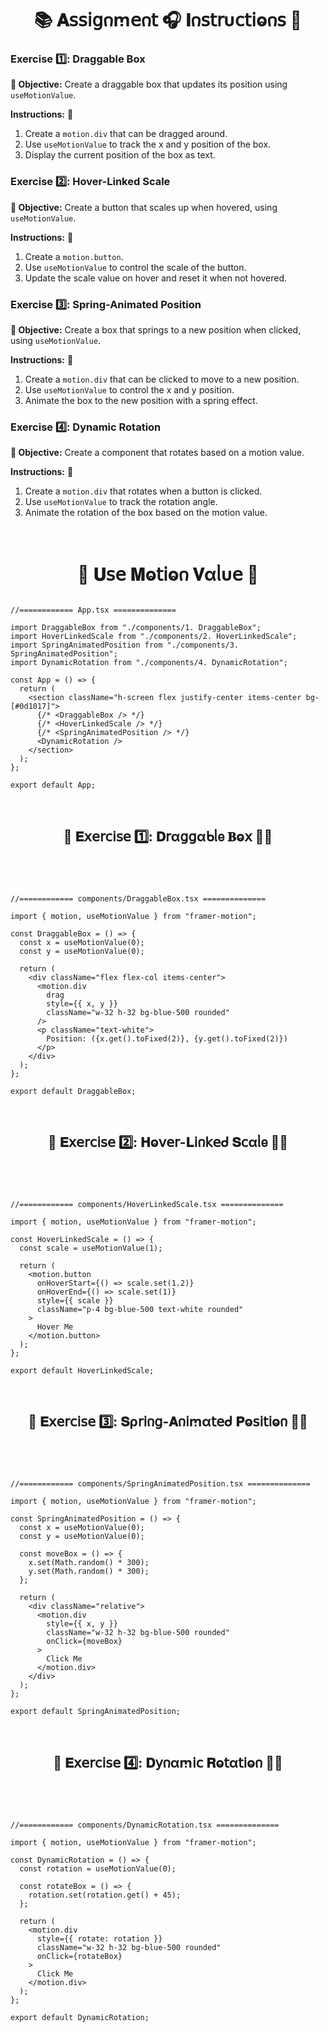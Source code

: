 
<h1  align="center" >📚 𝐀𝗌𝗌𝗂𝗀𐓣ꭑ𝖾𐓣𝗍 🎧 𝚰𐓣𝗌𝗍𝗋υ𝖼𝗍𝗂ⱺ𐓣𝗌 🧋</h1>

### Exercise 1️⃣: Draggable Box

**🎯 Objective:** Create a draggable box that updates its position using `useMotionValue`.

**Instructions:** 📑

1. Create a `motion.div` that can be dragged around.
2. Use `useMotionValue` to track the x and y position of the box.
3. Display the current position of the box as text.

### Exercise 2️⃣: Hover-Linked Scale

**🎯 Objective:** Create a button that scales up when hovered, using `useMotionValue`.

**Instructions:** 📑

1. Create a `motion.button`.
2. Use `useMotionValue` to control the scale of the button.
3. Update the scale value on hover and reset it when not hovered.

### Exercise 3️⃣: Spring-Animated Position

**🎯 Objective:** Create a box that springs to a new position when clicked, using `useMotionValue`.

**Instructions:** 📑

1. Create a `motion.div` that can be clicked to move to a new position.
2. Use `useMotionValue` to control the x and y position.
3. Animate the box to the new position with a spring effect.

### Exercise 4️⃣: Dynamic Rotation

**🎯 Objective:** Create a component that rotates based on a motion value.

**Instructions:** 📑

1. Create a `motion.div` that rotates when a button is clicked.
2. Use `useMotionValue` to track the rotation angle.
3. Animate the rotation of the box based on the motion value.

</br>

<h1  align="center" > 🍄 𝐔𝗌𝖾 𝐌ⱺ𝗍𝗂ⱺ𐓣 𝐕αᥣυ𝖾 🥠</h1>

```TSX

//============ App.tsx ============== 

import DraggableBox from "./components/1. DraggableBox";
import HoverLinkedScale from "./components/2. HoverLinkedScale";
import SpringAnimatedPosition from "./components/3. SpringAnimatedPosition";
import DynamicRotation from "./components/4. DynamicRotation";

const App = () => {
  return (
    <section className="h-screen flex justify-center items-center bg-[#0d1017]">
      {/* <DraggableBox /> */}
      {/* <HoverLinkedScale /> */}
      {/* <SpringAnimatedPosition /> */}
      <DynamicRotation />
    </section>
  );
};

export default App;

```

</br>

<h2  align="center" > 🕍 𝐄𝗑𝖾𝗋𝖼𝗂𝗌𝖾 1️⃣: 𝐃𝗋α𝗀𝗀αᑲᥣ𝖾 𝐁ⱺ𝗑 🏄‍♀️</h2>

<h1  align="center" > 

<img src="" width="" height=""/>

</h1>

```TSX

//============ components/DraggableBox.tsx ============== 

import { motion, useMotionValue } from "framer-motion";

const DraggableBox = () => {
  const x = useMotionValue(0);
  const y = useMotionValue(0);

  return (
    <div className="flex flex-col items-center">
      <motion.div
        drag
        style={{ x, y }}
        className="w-32 h-32 bg-blue-500 rounded"
      />
      <p className="text-white">
        Position: ({x.get().toFixed(2)}, {y.get().toFixed(2)})
      </p>
    </div>
  );
};

export default DraggableBox;

```

</br>

<h2  align="center" > 🕍 𝐄𝗑𝖾𝗋𝖼𝗂𝗌𝖾 2️⃣: 𝐇ⱺ𝗏𝖾𝗋-𝐋𝗂𐓣𝗄𝖾ᑯ 𝐒𝖼αᥣ𝖾 🏄‍♀️</h2>

<h1  align="center" > 

<img src="" width="" height=""/>

</h1>

```TSX

//============ components/HoverLinkedScale.tsx ============== 

import { motion, useMotionValue } from "framer-motion";

const HoverLinkedScale = () => {
  const scale = useMotionValue(1);

  return (
    <motion.button
      onHoverStart={() => scale.set(1.2)}
      onHoverEnd={() => scale.set(1)}
      style={{ scale }}
      className="p-4 bg-blue-500 text-white rounded"
    >
      Hover Me
    </motion.button>
  );
};

export default HoverLinkedScale;

```

</br>

<h2  align="center" > 🕍 𝐄𝗑𝖾𝗋𝖼𝗂𝗌𝖾 3️⃣: 𝐒ρ𝗋𝗂𐓣𝗀-𝐀𐓣𝗂ꭑα𝗍𝖾ᑯ 𝐏ⱺ𝗌𝗂𝗍𝗂ⱺ𐓣 🏄‍♀️</h2>

<h1  align="center" > 

<img src="" width="" height=""/>

</h1>

```TSX

//============ components/SpringAnimatedPosition.tsx ============== 

import { motion, useMotionValue } from "framer-motion";

const SpringAnimatedPosition = () => {
  const x = useMotionValue(0);
  const y = useMotionValue(0);

  const moveBox = () => {
    x.set(Math.random() * 300);
    y.set(Math.random() * 300);
  };

  return (
    <div className="relative">
      <motion.div
        style={{ x, y }}
        className="w-32 h-32 bg-blue-500 rounded"
        onClick={moveBox}
      >
        Click Me
      </motion.div>
    </div>
  );
};

export default SpringAnimatedPosition;

```

</br>

<h2  align="center" > 🕍 𝐄𝗑𝖾𝗋𝖼𝗂𝗌𝖾 4️⃣: 𝐃𝗒𐓣αꭑ𝗂𝖼 𝐑ⱺ𝗍α𝗍𝗂ⱺ𐓣 🏄‍♀️</h2>

<h1  align="center" > 

<img src="" width="" height=""/>

</h1>

```TSX

//============ components/DynamicRotation.tsx ============== 

import { motion, useMotionValue } from "framer-motion";

const DynamicRotation = () => {
  const rotation = useMotionValue(0);

  const rotateBox = () => {
    rotation.set(rotation.get() + 45);
  };

  return (
    <motion.div
      style={{ rotate: rotation }}
      className="w-32 h-32 bg-blue-500 rounded"
      onClick={rotateBox}
    >
      Click Me
    </motion.div>
  );
};

export default DynamicRotation;

```

